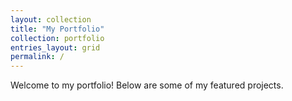 ```yaml
---
layout: collection
title: "My Portfolio"
collection: portfolio
entries_layout: grid
permalink: /
---
```


Welcome to my portfolio! Below are some of my featured projects.